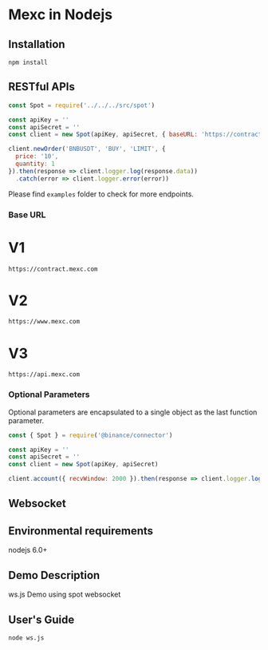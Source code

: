 # Mexc in Nodejs

## Installation

```
npm install 
```

## RESTful APIs

```javascript
const Spot = require('../../../src/spot')

const apiKey = ''
const apiSecret = ''
const client = new Spot(apiKey, apiSecret, { baseURL: 'https://contract.mexc.com' })

client.newOrder('BNBUSDT', 'BUY', 'LIMIT', {
  price: '10',
  quantity: 1 
}).then(response => client.logger.log(response.data))
  .catch(error => client.logger.error(error))

```

Please find `examples` folder to check for more endpoints.


### Base URL
# V1
`https://contract.mexc.com`
# V2
`https://www.mexc.com`
# V3
`https://api.mexc.com`

### Optional Parameters

Optional parameters are encapsulated to a single object as the last function parameter.

```javascript
const { Spot } = require('@binance/connector')

const apiKey = ''
const apiSecret = ''
const client = new Spot(apiKey, apiSecret)

client.account({ recvWindow: 2000 }).then(response => client.logger.log(response.data))

```

## Websocket
## Environmental requirements
nodejs 6.0+

## Demo Description
ws.js
Demo using spot websocket

## User's Guide
```
node ws.js
```